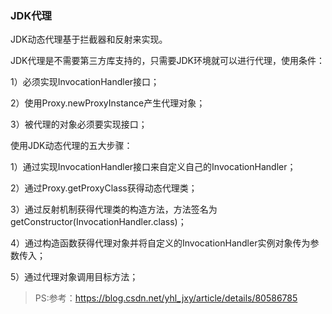 ### JDK代理

JDK动态代理基于拦截器和反射来实现。

JDK代理是不需要第三方库支持的，只需要JDK环境就可以进行代理，使用条件：

1）必须实现InvocationHandler接口；

2）使用Proxy.newProxyInstance产生代理对象；

3）被代理的对象必须要实现接口；



使用JDK动态代理的五大步骤：

1）通过实现InvocationHandler接口来自定义自己的InvocationHandler；

2）通过Proxy.getProxyClass获得动态代理类；

3）通过反射机制获得代理类的构造方法，方法签名为getConstructor(InvocationHandler.class)；

4）通过构造函数获得代理对象并将自定义的InvocationHandler实例对象传为参数传入；

5）通过代理对象调用目标方法；



>PS:参考：https://blog.csdn.net/yhl_jxy/article/details/80586785